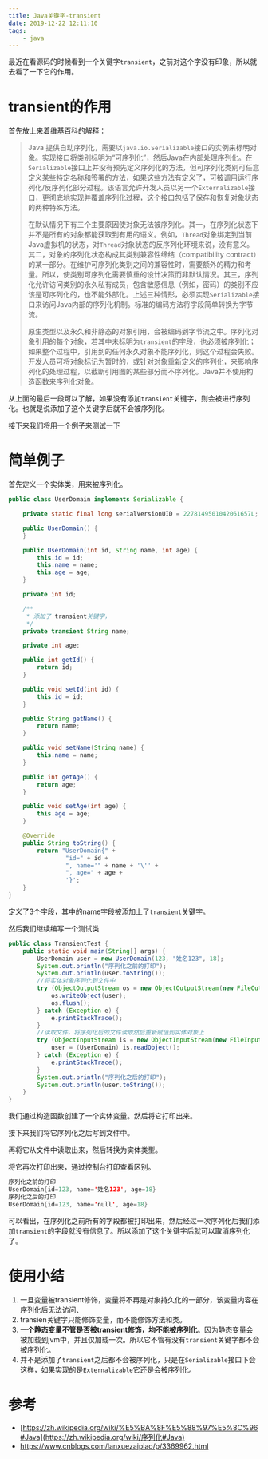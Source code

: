 ```yaml
---
title: Java关键字-transient
date: 2019-12-22 12:11:10
tags: 
	- java
---
```


最近在看源码的时候看到一个关键字`transient`，之前对这个字没有印象，所以就去看了一下它的作用。

# transient的作用

首先放上来着维基百科的解释：

> Java 提供自动序列化，需要以`java.io.Serializable`接口的实例来标明对象。实现接口将类别标明为“可序列化”，然后Java在内部处理序列化。在`Serializable`接口上并没有预先定义序列化的方法，但可序列化类别可任意定义某些特定名称和签署的方法，如果这些方法有定义了，可被调用运行序列化/反序列化部分过程。该语言允许开发人员以另一个`Externalizable`接口，更彻底地实现并覆盖序列化过程，这个接口包括了保存和恢复对象状态的两种特殊方法。
>
> 在默认情况下有三个主要原因使对象无法被序列化。其一，在序列化状态下并不是所有的对象都能获取到有用的语义。例如，`Thread`对象绑定到当前Java虚拟机的状态，对`Thread`对象状态的反序列化环境来说，没有意义。其二，对象的序列化状态构成其类别兼容性缔结（compatibility contract）的某一部分。在维护可序列化类别之间的兼容性时，需要额外的精力和考量。所以，使类别可序列化需要慎重的设计决策而非默认情况。其三，序列化允许访问类别的永久私有成员，包含敏感信息（例如，密码）的类别不应该是可序列化的，也不能外部化。上述三种情形，必须实现`Serializable`接口来访问Java内部的序列化机制。标准的编码方法将字段简单转换为字节流。
>
> 原生类型以及永久和非静态的对象引用，会被编码到字节流之中。序列化对象引用的每个对象，若其中未标明为`transient`的字段，也必须被序列化；如果整个过程中，引用到的任何永久对象不能序列化，则这个过程会失败。开发人员可将对象标记为暂时的，或针对对象重新定义的序列化，来影响序列化的处理过程，以截断引用图的某些部分而不序列化。Java并不使用构造函数来序列化对象。

从上面的最后一段可以了解，如果没有添加`transient`关键字，则会被进行序列化。也就是说添加了这个关键字后就不会被序列化。

接下来我们将用一个例子来测试一下

<!--more-->

# 简单例子

首先定义一个实体类，用来被序列化。

```java
public class UserDomain implements Serializable {

	private static final long serialVersionUID = 2278149501042061657L;

	public UserDomain() {
	}

	public UserDomain(int id, String name, int age) {
		this.id = id;
		this.name = name;
		this.age = age;
	}

	private int id;

	/**
	 * 添加了 transient关键字，
	 */
	private transient String name;

	private int age;

	public int getId() {
		return id;
	}

	public void setId(int id) {
		this.id = id;
	}

	public String getName() {
		return name;
	}

	public void setName(String name) {
		this.name = name;
	}

	public int getAge() {
		return age;
	}

	public void setAge(int age) {
		this.age = age;
	}

	@Override
	public String toString() {
		return "UserDomain{" +
				"id=" + id +
				", name='" + name + '\'' +
				", age=" + age +
				'}';
	}
}
```

定义了3个字段，其中的name字段被添加上了`transient`关键字。

然后我们继续编写一个测试类

```java
public class TransientTest {
	public static void main(String[] args) {
		UserDomain user = new UserDomain(123, "姓名123", 18);
		System.out.println("序列化之前的打印");
		System.out.println(user.toString());
		//将实体对象序列化到文件中
		try (ObjectOutputStream os = new ObjectOutputStream(new FileOutputStream("user.txt"))) {
			os.writeObject(user);
			os.flush();
		} catch (Exception e) {
			e.printStackTrace();
		}
		//读取文件，将序列化后的文件读取然后重新赋值到实体对象上
		try (ObjectInputStream is = new ObjectInputStream(new FileInputStream("user.txt"))) {
			user = (UserDomain) is.readObject();
		} catch (Exception e) {
			e.printStackTrace();
		}
		System.out.println("序列化之后的打印");
		System.out.println(user.toString());
	}
}
```

我们通过构造函数创建了一个实体变量。然后将它打印出来。

接下来我们将它序列化之后写到文件中。

再将它从文件中读取出来，然后转换为实体类型。

将它再次打印出来，通过控制台打印查看区别。

```java
序列化之前的打印
UserDomain{id=123, name='姓名123', age=18}
序列化之后的打印
UserDomain{id=123, name='null', age=18}
```

可以看出，在序列化之前所有的字段都被打印出来，然后经过一次序列化后我们添加`transient`的字段就没有信息了。所以添加了这个关键字后就可以取消序列化了。

# 使用小结

1. 一旦变量被transient修饰，变量将不再是对象持久化的一部分，该变量内容在序列化后无法访问、
2. transien关键字只能修饰变量，而不能修饰方法和类。
3. **一个静态变量不管是否被transient修饰，均不能被序列化**。因为静态变量会被加载到jvm中，并且仅加载一次。所以它不管有没有`transient`关键字都不会被序列化。
4. 并不是添加了`transient`之后都不会被序列化，只是在`Serializable`接口下会这样，如果实现的是`Externalizable`它还是会被序列化。

# 参考

- [https://zh.wikipedia.org/wiki/%E5%BA%8F%E5%88%97%E5%8C%96#Java](https://zh.wikipedia.org/wiki/序列化#Java)
- https://www.cnblogs.com/lanxuezaipiao/p/3369962.html